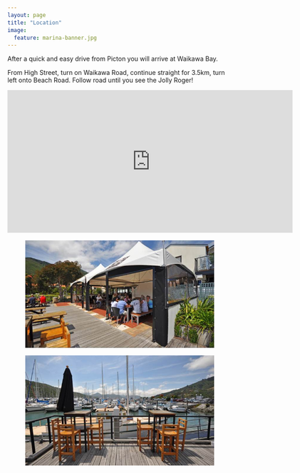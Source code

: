 ```yaml
---
layout: page
title: "Location"
image:
  feature: marina-banner.jpg
---
```


After a quick and easy drive from Picton you will arrive at Waikawa Bay.

From High Street, turn on Waikawa Road, continue straight for 3.5km, turn left onto Beach Road. Follow road until you see the Jolly Roger!

<div class="google-maps">
  <iframe src="https://www.google.com/maps/embed?pb=!1m14!1m8!1m3!1d23990.557923468474!2d174.0380056542602!3d-41.269260590736955!3m2!1i1024!2i768!4f13.1!3m3!1m2!1s0x6d3930beec4cede7%3A0x3bb5417d2ee19f8e!2sJolly+Roger+Bar+%26+Cafe!5e0!3m2!1sen!2snz!4v1395220229931" width="640" height="320" frameborder="0" style="border:0"></iframe>
</div>

<figure>
  <img src="images/deck.jpg"/>
</figure>

<figure>
  <img src="images/waterfront_view.jpg" />
</figure>
